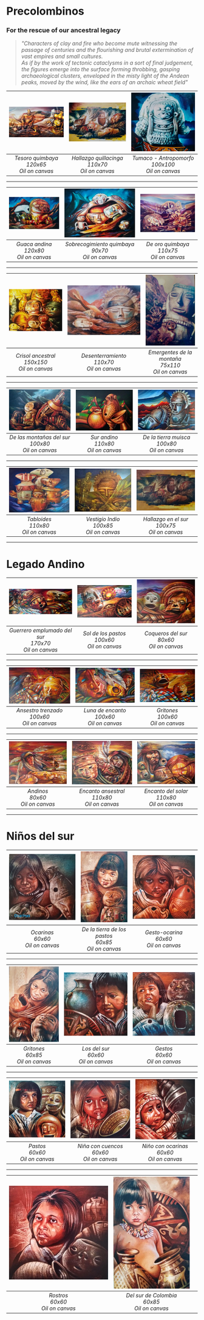 # Precolombinos

### For the rescue of our ancestral legacy

> *"Characters of clay and fire who become mute witnessing the passage of centuries and the flourishing and brutal extermination of vast empires and small cultures.<br>As if by the work of tectonic cataclysms in a sort of final judgement, the figures emerge into the surface forming throbbing, gasping archaeological clusters, enveloped in the misty light of the Andean peaks, moved by the wind, like the ears of an archaic wheat field"*

| [![precolomb_1.jpeg](/assets/img/paintings/precolomb_1.jpeg)](/en/gallery/precolombinos1) | [![precolomb_2.jpeg](/assets/img/paintings/precolomb_2.jpeg)](/en/gallery/precolombinos2) | [![precolomb_3.jpeg](/assets/img/paintings/precolomb_3.jpeg)](/en/gallery/precolombinos3) |
|:--:|:--:|:--:|
| *Tesoro quimbaya* <br /> *120x65* <br /> *Oil on canvas* | *Hallazgo quillacinga* <br /> *110x70* <br /> *Oil on canvas* | *Tumaco - Antropomorfo* <br /> *100x100* <br /> *Oil on canvas* |

---

| [![precolomb_4.jpeg](/assets/img/paintings/precolomb_4.jpeg)](/en/gallery/precolombinos4) | [![precolomb_5.jpeg](/assets/img/paintings/precolomb_5.jpeg)](/en/gallery/precolombinos5) | [![precolomb_6.jpeg](/assets/img/paintings/precolomb_6.jpeg)](/en/gallery/precolombinos6) |
|:--:|:--:|:--:|
| *Guaca andina* <br /> *120x80* <br /> *Oil on canvas* | *Sobrecogimiento quimbaya* <br /> *90x70* <br /> *Oil on canvas* | *De oro quimbaya* <br /> *110x75* <br /> *Oil on canvas* |

---

| [![precolomb_7.jpeg](/assets/img/paintings/precolomb_7.jpeg)](/en/gallery/precolombinos7) | [![precolomb_8.jpeg](/assets/img/paintings/precolomb_8.jpeg)](/en/gallery/precolombinos8) | [![precolomb_9.jpeg](/assets/img/paintings/precolomb_9.jpeg)](/en/gallery/precolombinos9) |
|:--:|:--:|:--:|
| *Crisol ancestral* <br /> *150x150* <br /> *Oil on canvas* | *Desenterramiento* <br /> *110x70* <br /> *Oil on canvas* | *Emergentes de la montaña* <br /> *75x110* <br /> *Oil on canvas* |

---

| [![precolomb_10.jpeg](/assets/img/paintings/precolomb_10.jpeg)](/en/gallery/precolombinos10) | [![precolomb_11.jpeg](/assets/img/paintings/precolomb_11.jpeg)](/en/gallery/precolombinos11) | [![precolomb_12.jpeg](/assets/img/paintings/precolomb_12.jpeg)](/en/gallery/precolombinos12) |
|:--:|:--:|:--:|
| *De las montañas del sur* <br /> *100x80* <br /> *Oil on canvas* | *Sur andino* <br /> *110x80* <br /> *Oil on canvas* | *De la tierra muisca* <br /> *100x80* <br /> *Oil on canvas* |

---

| [![precolomb_13.jpeg](/assets/img/paintings/precolomb_13.jpeg)](/en/gallery/precolombinos13) | [![precolomb_14.jpeg](/assets/img/paintings/precolomb_14.jpeg)](/en/gallery/precolombinos14) | [![precolomb_15.jpeg](/assets/img/paintings/precolomb_15.jpeg)](/en/gallery/precolombinos15) |
|:--:|:--:|:--:|
| *Tabloides* <br /> *110x80* <br /> *Oil on canvas* | *Vestigio Indio* <br /> *100x85* <br /> *Oil on canvas* | *Hallazgo en el sur* <br /> *100x75* <br /> *Oil on canvas* |

---

# Legado Andino

| [![drawing_1.jpeg](/assets/img/paintings/drawing_1.jpeg)](/en/gallery/painting1) | [![drawing_2.jpg](/assets/img/paintings/drawing_2.jpeg)](/en/gallery/painting2) | [![drawing_3.jpg](/assets/img/paintings/drawing_3.jpeg)](/en/gallery/painting3) | 
|:--:|:--:|:--:| 
| *Guerrero emplumado del sur* <br /> *170x70* <br /> *Oil on canvas* | *Sol de los pastos* <br /> *100x60* <br /> *Oil on canvas* | *Coqueros del sur* <br /> *80x60* <br /> *Oil on canvas* |

---

| [![drawing_4.jpeg](/assets/img/paintings/drawing_4.jpeg)](/en/gallery/painting4) | [![drawing_5.jpg](/assets/img/paintings/drawing_5.jpeg)](/en/gallery/painting5) | [![drawing_6.jpg](/assets/img/paintings/drawing_6.jpeg)](/en/gallery/painting6) | 
|:--:|:--:|:--:| 
| *Ansestro trenzado* <br /> *100x60* <br /> *Oil on canvas* | *Luna de encanto* <br /> *100x60* <br /> *Oil on canvas* | *Gritones* <br /> *100x60* <br /> *Oil on canvas* |

---

| [![drawing_7.jpeg](/assets/img/paintings/drawing_7.jpeg)](/en/gallery/painting7) | [![drawing_8.jpg](/assets/img/paintings/drawing_8.jpeg)](/en/gallery/painting8) | [![drawing_9.jpg](/assets/img/paintings/drawing_9.jpeg)](/en/gallery/painting9) | 
|:--:|:--:|:--:| 
| *Andinos* <br /> *80x60* <br /> *Oil on canvas* | *Encanto ansestral* <br /> *110x80* <br /> *Oil on canvas* | *Encanto del solar* <br /> *110x80* <br /> *Oil on canvas* |

---

# Niños del sur

| [![drawing_10.jpeg](/assets/img/paintings/drawing_10.jpeg)](/en/gallery/painting10) | [![drawing_11.jpg](/assets/img/paintings/drawing_11.jpeg)](/en/gallery/painting11) | [![drawing_12.jpg](/assets/img/paintings/drawing_12.jpeg)](/en/gallery/painting12) | 
|:--:|:--:|:--:| 
| *Ocarinas* <br /> *60x60* <br /> *Oil on canvas* | *De la tierra de los pastos* <br /> *60x85* <br /> *Oil on canvas* | *Gesto-ocarina* <br /> *60x60* <br /> *Oil on canvas* |

---

| [![drawing_13.jpeg](/assets/img/paintings/drawing_13.jpeg)](/en/gallery/painting13) | [![drawing_14.jpg](/assets/img/paintings/drawing_14.jpeg)](/en/gallery/painting14) | [![drawing_15.jpg](/assets/img/paintings/drawing_15.jpeg)](/en/gallery/painting15) | 
|:--:|:--:|:--:| 
| *Gritones* <br /> *60x85* <br /> *Oil on canvas* | *Los del sur* <br /> *60x60* <br /> *Oil on canvas* | *Gestos* <br /> *60x60* <br /> *Oil on canvas* |

---

| [![drawing_16.jpeg](/assets/img/paintings/drawing_16.jpeg)](/en/gallery/painting16) | [![drawing_17.jpg](/assets/img/paintings/drawing_17.jpeg)](/en/gallery/painting17) | [![drawing_18.jpg](/assets/img/paintings/drawing_18.jpeg)](/en/gallery/painting18) | 
|:--:|:--:|:--:| 
| *Pastos* <br /> *60x60* <br /> *Oil on canvas* | *Niña con cuencos* <br /> *60x60* <br /> *Oil on canvas* | *Niño con ocarinas* <br /> *60x60* <br /> *Oil on canvas* |

---

| [![drawing_19.jpeg](/assets/img/paintings/drawing_19.jpeg)](/en/gallery/painting19) | [![drawing_20.jpg](/assets/img/paintings/drawing_20.jpeg)](/en/gallery/painting20) |  | 
|:--:|:--:|:--:| 
| *Rostros* <br /> *60x60* <br /> *Oil on canvas* | *Del sur de Colombia* <br /> *60x85* <br /> *Oil on canvas* |  |
